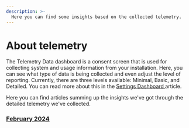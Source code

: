 ```yaml
---
description: >-
  Here you can find some insights based on the collected telemetry.
---
```


# About telemetry

The Telemetry Data dashboard is a consent screen that is used for collecting system and usage information from your installation. Here, you can see what type of data is being collected and even adjust the level of reporting. Currently, there are three levels available: Minimal, Basic, and Detailed. You can read more about this in the [Settings Dashboard ](https://docs.umbraco.com/umbraco-cms/fundamentals/backoffice/settings-dashboards#telemetry-data) article.

Here you can find articles summing up the insights we've got through the detailed telemetry we've collected.

### [February 2024](2024-02-telemetry.md)
